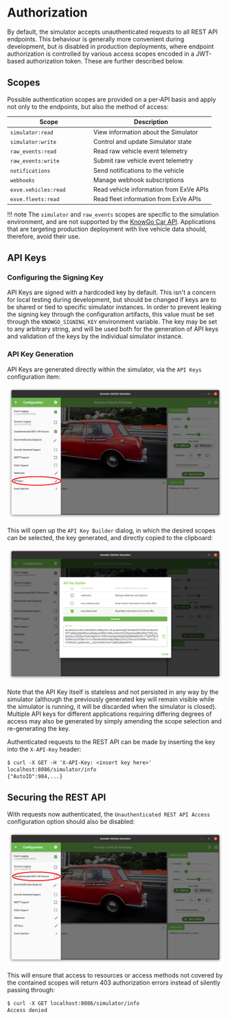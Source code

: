 # Authorization

By default, the simulator accepts unauthenticated requests to all REST
API endpoints. This behaviour is generally more convenient during
development, but is disabled in production deployments, where endpoint
authorization is controlled by various access scopes encoded in a
JWT-based authorization token. These are further described below.

## Scopes

Possible authentication scopes are provided on a per-API basis and
apply not only to the endpoints, but also the method of access:

| <div style="width:180px">Scope</div> | Description             |
|----------------------|-----------------------------------------|
| `simulator:read`     | View information about the Simulator    |
| `simulator:write`    | Control and update Simulator state      |
| `raw_events:read`    | Read raw vehicle event telemetry        |
| `raw_events:write`   | Submit raw vehicle event telemetry      |
| `notifications`      | Send notifications to the vehicle       |
| `webhooks`           | Manage webhook subscriptions            |
| `exve.vehicles:read` | Read vehicle information from ExVe APIs |
| `exve.fleets:read`   | Read fleet information from ExVe APIs   |

!!! note
    The `simulator` and `raw_events` scopes are specific to the
    simulation environment, and are not supported by the
    [KnowGo Car API]. Applications that are targeting production
    deployment with live vehicle data should, therefore, avoid their
    use.

[KnowGo Car API]: https://knowgo.io

## API Keys

### Configuring the Signing Key

API Keys are signed with a hardcoded key by default. This isn't a
concern for local testing during development, but should be changed
if keys are to be shared or tied to specific simulator instances. In
order to prevent leaking the signing key through the configuration
artifacts, this value must be set through the `KNOWGO_SIGNING_KEY`
environment variable. The key may be set to any arbitrary string, and
will be used both for the generation of API keys and validation of the
keys by the individual simulator instance.

### API Key Generation

API Keys are generated directly within the simulator, via the `API Keys`
configuration item:

![API Keys Menu Item](images/api-keys/api-keys-menu-item.png)

This will open up the `API Key Builder` dialog, in which the desired
scopes can be selected, the key generated, and directly copied to the
clipboard:

![API Key Builder](images/api-keys/api-key-generation.png)

Note that the API Key itself is stateless and not persisted in any way
by the simulator (although the previously generated key will remain
visible while the simulator is running, it will be discarded when the
simulator is closed). Multiple API keys for different applications requiring
differing degrees of access may also be generated by simply amending the
scope selection and re-generating the key.

Authenticated requests to the REST API can be made by inserting the key
into the `X-API-Key` header:

```
$ curl -X GET -H 'X-API-Key: <insert key here>' localhost:8086/simulator/info
{"AutoID":984,...}
```

## Securing the REST API

With requests now authenticated, the `Unauthenticated REST API Access`
configuration option should also be disabled:

![Disabling unauthenticated REST API access](images/api-keys/unauthorized-rest-api-access-menu-item.png)

This will ensure that access to resources or access methods not covered
by the contained scopes will return 403 authorization errors instead of
silently passing through:

```
$ curl -X GET localhost:8086/simulator/info
Access denied
```
